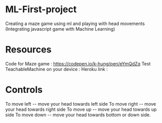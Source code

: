 # ML-First-project
Creating a maze game using ml and playing with head movements
(Integrating javascript game with Machine Learning)

# Resources 
Code for Maze game : https://codepen.io/k-hung/pen/eYmQdZq
Test TeachableMachine on your device : 
Heroku link : 

# Controls 
To move left -- move your head towards  left side
To move right -- move your head towards right side
To move up -- move your head towards up side
To move down -- move your head towards bottom or down side.

